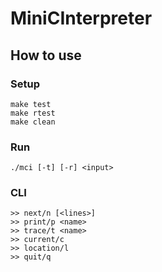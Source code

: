# MiniCInterpreter
## How to use
### Setup
```
make test
make rtest
make clean
```
### Run
```
./mci [-t] [-r] <input>
```
### CLI
```
>> next/n [<lines>]
>> print/p <name>
>> trace/t <name>
>> current/c
>> location/l
>> quit/q
```
